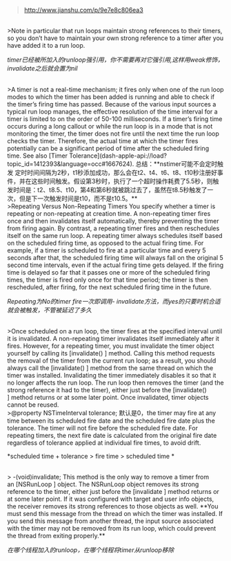 >http://www.jianshu.com/p/9e7e8c806ea3

<br>
>Note in particular that run loops maintain
 strong references to their timers, so you don’t have to maintain your own strong reference to a timer after you have added it to a run loop.

*timer已经被所加入的runloop强引用，你不需要再对它强引用,这样用weak修饰，invalidate之后就会置为nil*

<br>
>A timer is not a real-time mechanism; it fires only when one of the run loop modes to which the timer has been added is running and able to check if the timer’s firing time has passed. Because of the various input sources a typical run loop manages, the effective resolution of the time interval for a timer is limited to on the order of 50-100 milliseconds. If a timer’s firing time occurs during a long callout or while the run loop is in a mode that is not monitoring the timer, the timer does not fire until the next time the run loop checks the timer. Therefore, the actual time at which the timer fires potentially can be a significant period of time after the scheduled firing time. See also [Timer Tolerance](dash-apple-api://load?topic_id=1412393&language=occ#1667624).
总结：**nstimer可能不会定时触发  定时时间间隔为2秒，t1秒添加成功，那么会在t2、t4、t6、t8、t10秒注册好事件，并在这些时间触发。假设第3秒时，执行了一个超时操作耗费了5.5秒，则触发时间是：t2、t8.5、t10，第4和第6秒就被跳过去了，虽然在t8.5秒触发了一次，但是下一次触发时间是t10，而不是t10.5。**

<br>
>Repeating Versus Non-Repeating Timers
You specify whether a timer is repeating or non-repeating at creation time. A non-repeating timer fires once and then invalidates itself automatically, thereby preventing the timer from firing again. By contrast, a repeating timer fires and then reschedules itself on the same run loop.
A repeating timer always schedules itself based on the scheduled firing time, as opposed to the actual firing time. For example, if a timer is scheduled to fire at a particular time and every 5 seconds after that, the scheduled firing time will always fall on the original 5 second time intervals, even if the actual firing time gets delayed. If the firing time is delayed so far that it passes one or more of the scheduled firing times, the timer is fired only once for that time period; the timer is then rescheduled, after firing, for the next scheduled firing time in the future.

*Repeating为No的timer fire一次即调用- invalidate方法，而yes的只要时机合适就会被触发，不管被延迟了多久*

<br>
>Once scheduled on a run loop, the timer fires at the specified interval until it is invalidated. A non-repeating timer invalidates itself immediately after it fires. However, for a repeating timer, you must invalidate the timer object yourself by calling its [invalidate()
] method. Calling this method requests the removal of the timer from the current run loop; as a result, you should always call the [invalidate()
] method from the same thread on which the timer was installed. Invalidating the timer immediately disables it so that it no longer affects the run loop. The run loop then removes the timer (and the strong reference it had to the timer), either just before the [invalidate()
] method returns or at some later point. Once invalidated, timer objects cannot be reused.

<br>
>@property NSTimeInterval tolerance;
默认是0，the timer may fire at any time between its scheduled fire date and the scheduled fire date plus the tolerance. The timer will not fire before the scheduled fire date. For repeating timers, the next fire date is calculated from the original fire date regardless of tolerance applied at individual fire times, to avoid drift.

*scheduled time + tolerance > fire time  > scheduled  time *

<br>
>  -(void)invalidate;
This method is the only way to remove a timer from an [NSRunLoop
] object. The NSRunLoop
object removes its strong reference to the timer, either just before the [invalidate
] method returns or at some later point.
If it was configured with target and user info objects, the receiver removes its strong references to those objects as well.
**You must send this message from the thread on which the timer was installed. If you send this message from another thread, the input source associated with the timer may not be removed from its run loop, which could prevent the thread from exiting properly.**

*在哪个线程加入的runloop，在哪个线程将timer从runloop移除*
